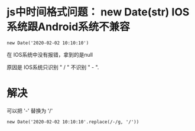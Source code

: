 


# js中时间格式问题： new Date(str) IOS系统跟Android系统不兼容

```
new Date('2020-02-02 10:10:10')
```

在 IOS系统中没有报错，拿到的是null

原因是 IOS系统只识别 " / "   不识别 " - ". 



# 解决

可以把 '-' 替换为 '/'
```
new Date('2020-02-02 10:10:10'.replace(/-/g, '/'))
```

